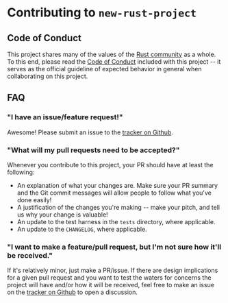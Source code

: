 # Contributing to `new-rust-project`

## Code of Conduct

This project shares many of the values of the [Rust
community](https://www.rust-lang.org/en-US/conduct.html) as a whole. To this
end, please read the [Code of Conduct](./CODE-OF-CONDUCT.md) included with this
project -- it serves as the official guideline of expected behavior in general
when collaborating on this project.

## FAQ

### "I have an issue/feature request!"

Awesome! Please submit an issue to the [tracker on
Github](https://github.com/ErichDonGubler/new-rust-project/issues).

### "What will my pull requests need to be accepted?"

Whenever you contribute to this project, your PR should have at least the
following:

* An explanation of what your changes are. Make sure your PR summary and the
Git commit messages will allow people to follow what you've done easily!
* A justification of the changes you're making -- make your pitch, and tell us
why your change is valuable!
* An update to the test harness in the `tests` directory, where applicable.
* An update to the `CHANGELOG`, where applicable.


### "I want to make a feature/pull request, but I'm not sure how it'll be received."

If it's relatively minor, just make a PR/issue. If there are design
implications for a given pull request and you want to test the waters for
concerns the project will have and/or how it will be received, feel free to
make an issue on the [tracker on
Github](https://github.com/ErichDonGubler/new-rust-project/issues) to open a
discussion.
